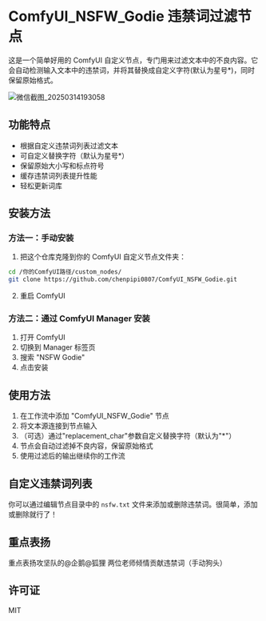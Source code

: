 # ComfyUI_NSFW_Godie 违禁词过滤节点

这是一个简单好用的 ComfyUI 自定义节点，专门用来过滤文本中的不良内容。它会自动检测输入文本中的违禁词，并将其替换成自定义字符(默认为星号*)，同时保留原始格式。

![微信截图_20250314193058](https://github.com/user-attachments/assets/b5e6da3b-a835-400b-818b-aec72873e0c9)

## 功能特点

 
* 根据自定义违禁词列表过滤文本
* 可自定义替换字符（默认为星号*）
* 保留原始大小写和标点符号
* 缓存违禁词列表提升性能
* 轻松更新词库

## 安装方法

### 方法一：手动安装

 
1. 把这个仓库克隆到你的 ComfyUI 自定义节点文件夹：

 
```bash
cd /你的ComfyUI路径/custom_nodes/
git clone https://github.com/chenpipi0807/ComfyUI_NSFW_Godie.git
```

 
2. 重启 ComfyUI

### 方法二：通过 ComfyUI Manager 安装

 
1. 打开 ComfyUI
2. 切换到 Manager 标签页
3. 搜索 "NSFW Godie"
4. 点击安装

## 使用方法

 
1. 在工作流中添加 "ComfyUI_NSFW_Godie" 节点
2. 将文本源连接到节点输入
3. （可选）通过"replacement_char"参数自定义替换字符（默认为"*"）
4. 节点会自动过滤掉不良内容，保留原始格式
5. 使用过滤后的输出继续你的工作流

## 自定义违禁词列表

你可以通过编辑节点目录中的 `nsfw.txt` 文件来添加或删除违禁词。很简单，添加或删除就行了！

## 重点表扬
重点表扬攻坚队的@企鹅@狐狸 两位老师倾情贡献违禁词（手动狗头）

## 许可证

MIT

